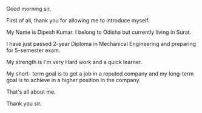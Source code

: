 Good morning sir,

First of all, thank you for allowing me to introduce myself.

My Name is Dipesh Kumar. I belong to Odisha but currently living in Surat.

I have just passed 2-year Diploma in Mechanical Engineering and preparing for 5-semester exam.

My strength is I'm very Hard work and a quick learner.

My short- term goal is to get a job in a reputed company and my long-term goal is to achieve in a higher position in the company.

That's all about me.

Thank you sir.
